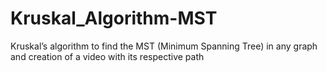 # Kruskal_Algorithm-MST
Kruskal’s algorithm to find the MST (Minimum Spanning Tree) in any graph and creation of a video with its respective path
